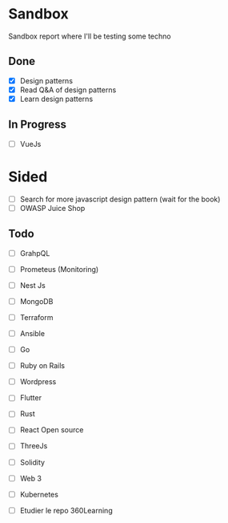 # Sandbox
Sandbox report where I'll be testing some techno

## Done
- [x] Design patterns
- [X] Read Q&A of design patterns
- [X] Learn design patterns

## In Progress
- [ ] VueJs

# Sided
- [ ] Search for more javascript design pattern (wait for the book)
- [ ] OWASP Juice Shop

## Todo
- [ ] GrahpQL
- [ ] Prometeus (Monitoring)
- [ ] Nest Js
- [ ] MongoDB
- [ ] Terraform
- [ ] Ansible

- [ ] Go
- [ ] Ruby on Rails
- [ ] Wordpress
- [ ] Flutter
- [ ] Rust
- [ ] React Open source
- [ ] ThreeJs
- [ ] Solidity
- [ ] Web 3
- [ ] Kubernetes
- [ ] Etudier le repo 360Learning
